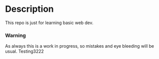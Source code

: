 # Description
This repo is just for learning basic web dev. 

### Warning
As always this is a work in progress, so mistakes and eye bleeding will be usual. Testing3222
